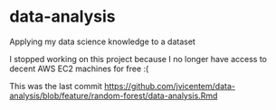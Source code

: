 # data-analysis
Applying my data science knowledge to a dataset

I stopped working on this project because I no longer have access to decent AWS EC2 machines for free :( 

This was the last commit https://github.com/jvicentem/data-analysis/blob/feature/random-forest/data-analysis.Rmd
